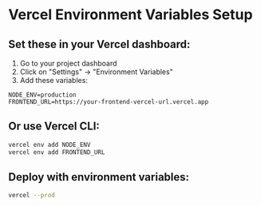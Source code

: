 # Vercel Environment Variables Setup

## Set these in your Vercel dashboard:

1. Go to your project dashboard
2. Click on "Settings" → "Environment Variables"
3. Add these variables:

```
NODE_ENV=production
FRONTEND_URL=https://your-frontend-vercel-url.vercel.app
```

## Or use Vercel CLI:

```bash
vercel env add NODE_ENV
vercel env add FRONTEND_URL
```

## Deploy with environment variables:

```bash
vercel --prod
``` 